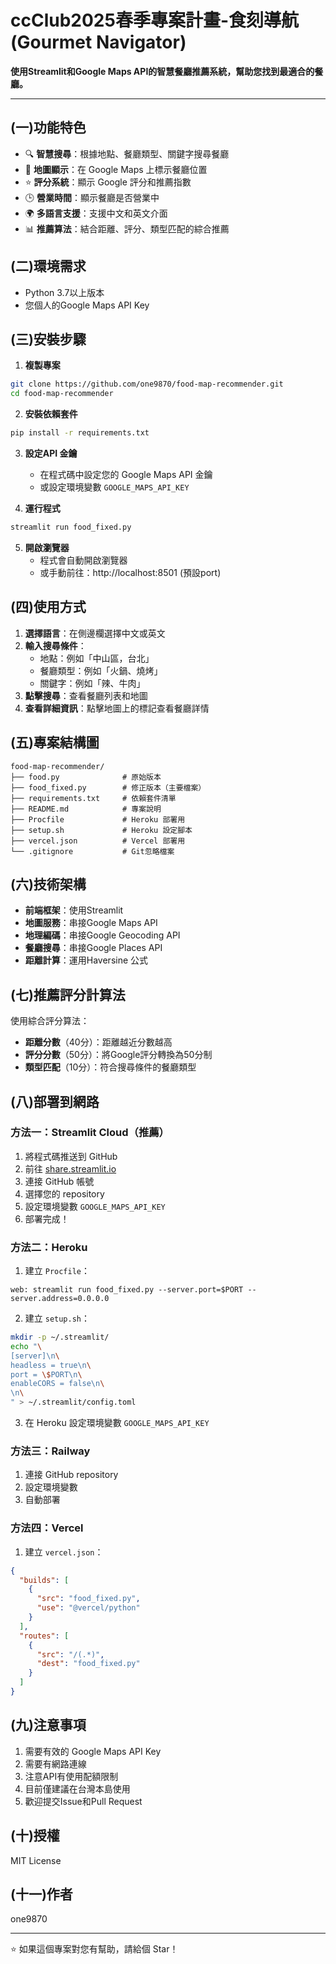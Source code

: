 # ccClub2025春季專案計畫-食刻導航 (Gourmet Navigator)

**使用Streamlit和Google Maps API的智慧餐廳推薦系統，幫助您找到最適合的餐廳。**

---

## (一)功能特色

- 🔍 **智慧搜尋**：根據地點、餐廳類型、關鍵字搜尋餐廳
- 📍 **地圖顯示**：在 Google Maps 上標示餐廳位置
- ⭐ **評分系統**：顯示 Google 評分和推薦指數
- 🕒 **營業時間**：顯示餐廳是否營業中
- 🌍 **多語言支援**：支援中文和英文介面
- 📊 **推薦算法**：結合距離、評分、類型匹配的綜合推薦

## (二)環境需求

- Python 3.7以上版本
- 您個人的Google Maps API Key

## (三)安裝步驟

1. **複製專案**
```bash
git clone https://github.com/one9870/food-map-recommender.git
cd food-map-recommender
```

2. **安裝依賴套件**
```bash
pip install -r requirements.txt
```

3. **設定API 金鑰**
   - 在程式碼中設定您的 Google Maps API 金鑰
   - 或設定環境變數 `GOOGLE_MAPS_API_KEY`

4. **運行程式**
```bash
streamlit run food_fixed.py
```

5. **開啟瀏覽器**
   - 程式會自動開啟瀏覽器
   - 或手動前往：http://localhost:8501 (預設port)

## (四)使用方式

1. **選擇語言**：在側邊欄選擇中文或英文
2. **輸入搜尋條件**：
   - 地點：例如「中山區，台北」
   - 餐廳類型：例如「火鍋、燒烤」
   - 關鍵字：例如「辣、牛肉」
3. **點擊搜尋**：查看餐廳列表和地圖
4. **查看詳細資訊**：點擊地圖上的標記查看餐廳詳情

## (五)專案結構圖

```
food-map-recommender/
├── food.py              # 原始版本
├── food_fixed.py        # 修正版本（主要檔案）
├── requirements.txt     # 依賴套件清單
├── README.md            # 專案說明
├── Procfile             # Heroku 部署用
├── setup.sh             # Heroku 設定腳本
├── vercel.json          # Vercel 部署用
└── .gitignore           # Git忽略檔案
```

## (六)技術架構

- **前端框架**：使用Streamlit
- **地圖服務**：串接Google Maps API
- **地理編碼**：串接Google Geocoding API
- **餐廳搜尋**：串接Google Places API
- **距離計算**：運用Haversine 公式

## (七)推薦評分計算法

使用綜合評分算法：
- **距離分數**（40分）：距離越近分數越高
- **評分分數**（50分）：將Google評分轉換為50分制
- **類型匹配**（10分）：符合搜尋條件的餐廳類型

## (八)部署到網路

### 方法一：Streamlit Cloud（推薦）

1. 將程式碼推送到 GitHub
2. 前往 [share.streamlit.io](https://share.streamlit.io)
3. 連接 GitHub 帳號
4. 選擇您的 repository
5. 設定環境變數 `GOOGLE_MAPS_API_KEY`
6. 部署完成！

### 方法二：Heroku

1. 建立 `Procfile`：
```
web: streamlit run food_fixed.py --server.port=$PORT --server.address=0.0.0.0
```

2. 建立 `setup.sh`：
```bash
mkdir -p ~/.streamlit/
echo "\
[server]\n\
headless = true\n\
port = \$PORT\n\
enableCORS = false\n\
\n\
" > ~/.streamlit/config.toml
```

3. 在 Heroku 設定環境變數 `GOOGLE_MAPS_API_KEY`

### 方法三：Railway

1. 連接 GitHub repository
2. 設定環境變數
3. 自動部署

### 方法四：Vercel

1. 建立 `vercel.json`：
```json
{
  "builds": [
    {
      "src": "food_fixed.py",
      "use": "@vercel/python"
    }
  ],
  "routes": [
    {
      "src": "/(.*)",
      "dest": "food_fixed.py"
    }
  ]
}
```

## (九)注意事項

1. 需要有效的 Google Maps API Key
2. 需要有網路連線
3. 注意API有使用配額限制
4. 目前僅建議在台灣本島使用
5. 歡迎提交Issue和Pull Request

## (十)授權

MIT License

## (十一)作者

one9870

---

⭐ 如果這個專案對您有幫助，請給個 Star！
